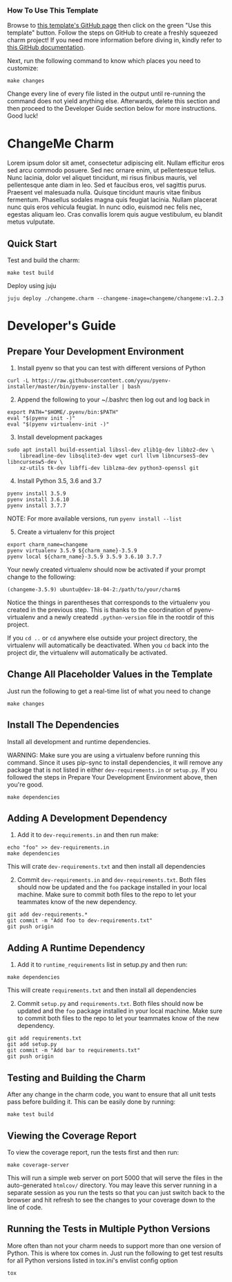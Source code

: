 ### How To Use This Template

Browse to [this template's GitHub page](https://github.com/relaxdiego/operator-charm-template)
then click on the green "Use this template" button. Follow the steps on GitHub to create
a freshly squeezed charm project! If you need more information before diving in, kindly
refer to [this GitHub documentation](https://docs.github.com/en/github/creating-cloning-and-archiving-repositories/creating-a-repository-from-a-template).

Next, run the following command to know which places you need to customize:

```
make changes
```

Change every line of every file listed in the output until re-running the command does
not yield anything else. Afterwards, delete this section and then proceed to the
Developer Guide section below for more instructions. Good luck!


# ChangeMe Charm

Lorem ipsum dolor sit amet, consectetur adipiscing elit. Nullam efficitur eros sed arcu
commodo posuere. Sed nec ornare enim, ut pellentesque tellus. Nunc lacinia, dolor vel
aliquet tincidunt, mi risus finibus mauris, vel pellentesque ante diam in leo. Sed et
faucibus eros, vel sagittis purus. Praesent vel malesuada nulla. Quisque tincidunt mauris
vitae finibus fermentum. Phasellus sodales magna quis feugiat lacinia. Nullam placerat
nunc quis eros vehicula feugiat. In nunc odio, euismod nec felis nec, egestas aliquam leo.
Cras convallis lorem quis augue vestibulum, eu blandit metus vulputate.

## Quick Start

Test and build the charm:

```
make test build
```

Deploy using juju

```
juju deploy ./changeme.charm --changeme-image=changeme/changeme:v1.2.3
```

# Developer's Guide

## Prepare Your Development Environment

1. Install pyenv so that you can test with different versions of Python

```
curl -L https://raw.githubusercontent.com/yyuu/pyenv-installer/master/bin/pyenv-installer | bash
```

2. Append the following to your ~/.bashrc then log out and log back in

```
export PATH="$HOME/.pyenv/bin:$PATH"
eval "$(pyenv init -)"
eval "$(pyenv virtualenv-init -)"
```

3. Install development packages

```
sudo apt install build-essential libssl-dev zlib1g-dev libbz2-dev \
    libreadline-dev libsqlite3-dev wget curl llvm libncurses5-dev libncursesw5-dev \
    xz-utils tk-dev libffi-dev liblzma-dev python3-openssl git
```

4. Install Python 3.5, 3.6 and 3.7

```
pyenv install 3.5.9
pyenv install 3.6.10
pyenv install 3.7.7
```

NOTE: For more available versions, run `pyenv install --list`

5. Create a virtualenv for this project

```
export charm_name=changeme
pyenv virtualenv 3.5.9 ${charm_name}-3.5.9
pyenv local ${charm_name}-3.5.9 3.5.9 3.6.10 3.7.7
```

Your newly created virtualenv should now be activated if your prompt change
to the following:

```
(changeme-3.5.9) ubuntu@dev-18-04-2:/path/to/your/charm$
```

Notice the things in parentheses that corresponds to the virtualenv you created
in the previous step. This is thanks to the coordination of pyenv-virtualenv and
a newly createdd `.python-version` file in the rootdir of this project.

If you `cd ..` or `cd` anywhere else outside your project directory, the virtualenv
will automatically be deactivated. When you `cd` back into the project dir, the
virtualenv will automatically be activated.


## Change All Placeholder Values in the Template

Just run the following to get a real-time list of what you need to change

```
make changes
```

## Install The Dependencies

Install all development and runtime dependencies.

WARNING: Make sure you are using a virtualenv before running this command. Since it
         uses pip-sync to install dependencies, it will remove any package that is not
         listed in either `dev-requirements.in` or `setup.py`. If you followed the steps
         in Prepare Your Development Environment above, then you're good.

```
make dependencies
```


## Adding A Development Dependency

1. Add it to `dev-requirements.in` and then run make:

```
echo "foo" >> dev-requirements.in
make dependencies
```

This will crate `dev-requirements.txt` and then install all dependencies


2. Commit `dev-requirements.in` and `dev-requirements.txt`. Both
   files should now be updated and the `foo` package installed in your
   local machine. Make sure to commit both files to the repo to let your
   teammates know of the new dependency.

```
git add dev-requirements.*
git commit -m "Add foo to dev-requirements.txt"
git push origin
```


## Adding A Runtime Dependency

1. Add it to `runtime_requirements` list in setup.py and then run:

```
make dependencies
```

This will create `requirements.txt` and then install all dependencies


2. Commit `setup.py` and `requirements.txt`. Both
   files should now be updated and the `foo` package installed in your
   local machine. Make sure to commit both files to the repo to let your
   teammates know of the new dependency.

```
git add requirements.txt
git add setup.py
git commit -m "Add bar to requirements.txt"
git push origin
```


## Testing and Building the Charm

After any change in the charm code, you want to ensure that all unit tests
pass before building it. This can be easily done by running:

```
make test build
```


## Viewing the Coverage Report

To view the coverage report, run the tests first and then run:

```
make coverage-server
```

This will run a simple web server on port 5000 that will serve the files
in the auto-generated `htmlcov/` directory. You may leave this server running
in a separate session as you run the tests so that you can just switch back
to the browser and hit refresh to see the changes to your coverage down to
the line of code.


## Running the Tests in Multiple Python Versions

More often than not your charm needs to support more than one version of
Python. This is where tox comes in. Just run the following to get test
results for all Python versions listed in tox.ini's envlist config option

```
tox
```
